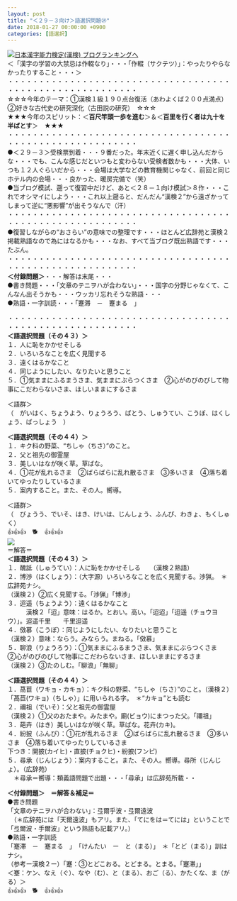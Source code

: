 ```yaml
---
layout: post
title: "＜２９－３向け＞語選択問題㉔"
date: 2018-01-27 00:00:00 +0900
categories: [語選択]
---
```


[![](/syuusyuu9701/assets/images/＜２９－３向け＞語選択問題㉔-br_c_3028_1.gif)](http://blog.with2.net/link.php?1659096:3028 "日本漢字能力検定(漢検) ブログランキングへ")[日本漢字能力検定(漢検) ブログランキングへ](http://blog.with2.net/link.php?1659096:3028)  
＜「漢字の学習の大禁忌は作輟なり」・・・「作輟（サクテツ）」：やったりやらなかったりすること・・・＞  
・・・・・・・・・・・・・・・・・・・・・・・・・・・・・・・・・・・・・・・・・・・・・・・・・・・・・・・・・  
☆☆☆今年のテーマ：①漢検１級１９０点台復活（あわよくば２００点満点）　②好きな古代史の研究深化（古田説の研究）　☆☆☆  
★★★今年のスピリット：＜**百尺竿頭一歩を進む**＞＆＜**百里を行く者は九十を半ばとす**＞　★★★  
・・・・・・・・・・・・・・・・・・・・・・・・・・・・・・・・・・・・・・・・・・・・・・・・・・・・・・・・・  
●＜２９－３＞受検票到着・・・９番だった。年末近くに遅く申し込んだからな・・・でも、こんな感じだといつもと変わらない受検者数かも・・・大体、いつも１２人ぐらいだから・・・会場は大学などの教育機関じゃなく、前回と同じホテル内の会場・・・良かった、暖房完備で（笑）  
●当ブログ模試、遡って復習中だけど、あと＜２８－１向け模試＞８作・・・これでオシマイにしよう・・・これ以上遡ると、だんだん“漢検２”から遠ざかってしまって逆に“悪影響”が出そうなんで（汗）  
・・・・・・・・・・・・・・・・・・・・・・・・・・・・・・・・・・・・・・・・・・・・・・・・・・・・・・・・・  
●復習しながらの“おさらい”の意味での整理です・・・ほとんど広辞苑と漢検２掲載熟語なので為にはなるかも・・・なお、すべて当ブログ既出熟語です・・・たぶん。   
・・・・・・・・・・・・・・・・・・・・・・・・・・・・・・・・・・・・・・・・・・・・・・・・・・・・・・・・・  
**＜付録問題＞**・・・解答は末尾・・・  
●書き問題・・・「文章のテニヲハが合わない」・・・国字の分野じゃなくて、こんなん出そうかも・・・ウッカリ忘れそうな熟語・・・  
●熟語・一字訓読・・・「蹇滞　－　蹇まる　」  
  
・・・・・・・・・・・・・・・・・・・・・・・・・・・・・・・・・・・・・・・・・・・・・・・・・・・・・・・・・  
**＜語選択問題（その４３）＞**  
１．人に恥をかかせそしる  
２．いろいろなことを広く見聞する  
３．遠くはるかなこと  
４．同じようにしたい、なりたいと思うこと  
５．①気ままにふるまうさま、気ままにぶらつくさま　②心がのびのびして物事にこだわらないさま、ほしいままにするさま  
  
＜語群＞  
（　がいはく、ちょうよう、りょうろう、ばとう、しゅうてい、こうぼ、はくしょう、ばっしょう　）  
  
**＜語選択問題（その４４）＞**  
１．キク科の野菜、“ちしゃ（ちさ）”のこと。  
２．父と祖先の御霊屋  
３．美しいはなが咲く草。草ばな。  
４．①花が乱れるさま　②ばらばらに乱れ散るさま　③多いさま　④落ち着いてゆったりしているさま  
５．案内すること。また、その人。嚮導。  
  
＜語群＞  
（　びょうう、でいそ、はき、けいは、じんしょう、ふんぴ、わきょ、もくしゅく）  
👍👍👍　🐕　👍👍👍  
![](/syuusyuu9701/assets/images/＜２９－３向け＞語選択問題㉔-d850afa38bf22465517abfd6e57be915.png)  
＝解答＝  
**＜語選択問題（その４３）＞**  
１．醜詆（しゅうてい）：人に恥をかかせそしる　　（漢検２熟語）  
２．博渉（はくしょう）：（大字源）いろいろなことを広く見聞する。渉猟。　＊広辞苑ナシ。  
（漢検２）②広く見聞する。「渉猟」「博渉」  
３．迢遥（ちょうよう）：遠くはるかなこと  
　　　漢検２「迢」意味：はるか。とおい。高い。「迢迢」「迢遥（チョウヨウ）」。迢遥千里　　千里迢遥  
４．傚慕（こうぼ）：同じようにしたい、なりたいと思うこと  
（漢検２）意味：ならう。みならう。まねる。「傚慕」  
５．聊浪（りょうろう）：①気ままにふるまうさま、気ままにぶらつくさま　②心がのびのびして物事にこだわらないさま、ほしいままにするさま  
（漢検２）③たのしむ。「聊浪」「無聊」   
  
**＜語選択問題（その４４）＞**  
１．萵苣（ワキョ・カキョ）：キク科の野菜、“ちしゃ（ちさ）”のこと。（漢検２）「萵苣(ワキョ)（ちしゃ）」に用いられる字。　＊“カキョ”とも読む  
２．禰祖（でいそ）：父と祖先の御霊屋  
（漢検２）①父のおたまや。みたまや。廟(ビョウ)にまつった父。「禰祖」   
３．葩卉（はき）美しいはなが咲く草。草ばな。花卉(カキ)。  
４．紛披（ふんぴ）：①花が乱れるさま　②ばらばらに乱れ散るさま　③多いさま　④落ち着いてゆったりしているさま  
下つき：開披(カイヒ)・直披(チョクヒ)・紛披(フンピ)  
５．尋承（じんじょう）：案内すること。また、その人。嚮導。尋所（じんじょ）。（広辞苑）　  
　＊尋承＝嚮導：類義語問題で出題・・・「尋承」は広辞苑所載・・  
  
**＜付録問題＞　＝解答＆補足＝**  
●書き問題  
「文章のテニヲハが合わない」：弖爾乎波・弖爾遠波  
　（＊広辞苑には「天爾遠波」もアリ。また、「てにをは＝てには」ということで「弖爾波・手爾波」という熟語も記載アリ。）  
●熟語・一字訓読  
「蹇滞　－　蹇まる　」　「けんたい　ー　と（まる）」　＊「とど（まる）」訓はナシ。  
（参考ー漢検２ー）「蹇：③とどこおる。とどまる。とまる。「蹇滞」」  
＜蹇：ケン、なえ（ぐ）、なや（む）、と（まる）、おご（る）、かたくな、ま（がる）＞  
👍👍👍　🐕　👍👍👍